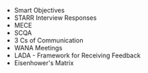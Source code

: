 - Smart Objectives
- STARR Interview Responses
- MECE
- SCQA
- 3 Cs of Communication
- WANA Meetings
- LADA - Framework for Receiving Feedback
- Eisenhower's Matrix
